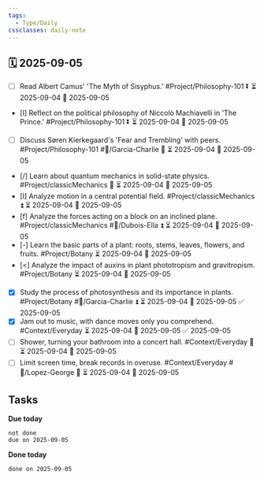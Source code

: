 ```yaml
---
tags:
  - Type/Daily
cssclasses: daily-note
---
```


## 🗓️ 2025-09-05

- [ ] Read Albert Camus' 'The Myth of Sisyphus.' #Project/Philosophy-101 ⏬ ⏳ 2025-09-04 📅 2025-09-05
- [I] Reflect on the political philosophy of Niccolò Machiavelli in 'The Prince.' #Project/Philosophy-101 ⏬ ⏳ 2025-09-04 📅 2025-09-05
- [ ] Discuss Søren Kierkegaard's 'Fear and Trembling' with peers. #Project/Philosophy-101 #👤/Garcia-Charlie 🔺 ⏳ 2025-09-04 📅 2025-09-05
- [/] Learn about quantum mechanics in solid-state physics. #Project/classicMechanics 🔽 ⏳ 2025-09-04 📅 2025-09-05
- [I] Analyze motion in a central potential field. #Project/classicMechanics ⏫ ⏳ 2025-09-04 📅 2025-09-05
- [f] Analyze the forces acting on a block on an inclined plane. #Project/classicMechanics #👤/Dubois-Ella ⏫ ⏳ 2025-09-04 📅 2025-09-05
- [-] Learn the basic parts of a plant: roots, stems, leaves, flowers, and fruits. #Project/Botany ⏳ 2025-09-04 📅 2025-09-05
- [<] Analyze the impact of auxins in plant phototropism and gravitropism. #Project/Botany ⏳ 2025-09-04 📅 2025-09-05
- [x] Study the process of photosynthesis and its importance in plants. #Project/Botany #👤/Garcia-Charlie ⏫ ⏳ 2025-09-04 📅 2025-09-05 ✅ 2025-09-05
- [x] Jam out to music, with dance moves only you comprehend. #Context/Everyday ⏳ 2025-09-04 📅 2025-09-05 ✅ 2025-09-05
- [ ] Shower, turning your bathroom into a concert hall. #Context/Everyday 🔼 ⏳ 2025-09-04 📅 2025-09-05
- [ ] Limit screen time, break records in overuse. #Context/Everyday #👤/Lopez-George 🔼 ⏳ 2025-09-04 📅 2025-09-05

## Tasks

**Due today**

```tasks
not done
due on 2025-09-05
```

**Done today**

```tasks
done on 2025-09-05
```
            